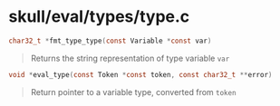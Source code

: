 # skull/eval/types/type.c

```c
char32_t *fmt_type_type(const Variable *const var)
```

> Returns the string representation of type variable `var`

```c
void *eval_type(const Token *const token, const char32_t **error)
```

> Return pointer to a variable type, converted from `token`

